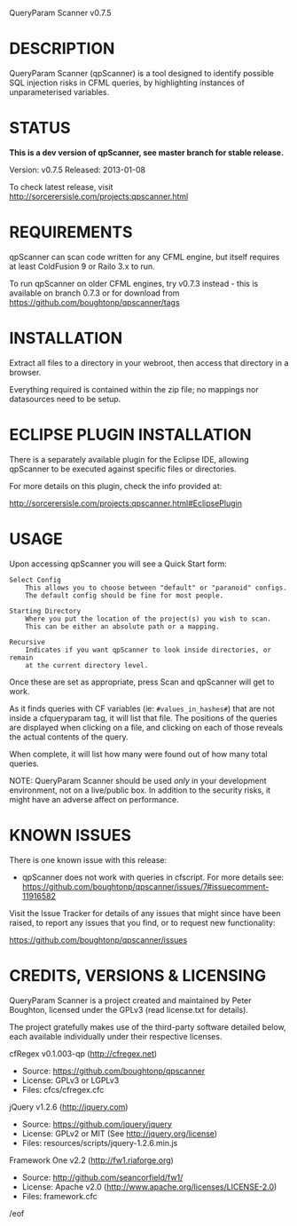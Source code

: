 QueryParam Scanner v0.7.5


DESCRIPTION
===========

QueryParam Scanner (qpScanner) is a tool designed to identify possible SQL 
injection risks in CFML queries, by highlighting instances of unparameterised 
variables.



STATUS
======

**This is a dev version of qpScanner, see master branch for stable release.**

Version: v0.7.5
Released: 2013-01-08

To check latest release, visit http://sorcerersisle.com/projects:qpscanner.html



REQUIREMENTS
============

qpScanner can scan code written for any CFML engine, but itself requires 
at least ColdFusion 9 or Railo 3.x to run.

To run qpScanner on older CFML engines, try v0.7.3 instead - this is available
on branch 0.7.3 or for download from https://github.com/boughtonp/qpscanner/tags  



INSTALLATION
============

Extract all files to a directory in your webroot, then access that directory in 
a browser.

Everything required is contained within the zip file; no mappings nor 
datasources need to be setup.



ECLIPSE PLUGIN INSTALLATION
===========================

There is a separately available plugin for the Eclipse IDE, allowing qpScanner 
to be executed against specific files or directories.

For more details on this plugin, check the info provided at:

  http://sorcerersisle.com/projects:qpscanner.html#EclipsePlugin



USAGE
=====

Upon accessing qpScanner you will see a Quick Start form:

	Select Config
		This allows you to choose between "default" or "paranoid" configs.
		The default config should be fine for most people.

	Starting Directory
		Where you put the location of the project(s) you wish to scan.
		This can be either an absolute path or a mapping.

	Recursive
		Indicates if you want qpScanner to look inside directories, or remain
		at the current directory level.


Once these are set as appropriate, press Scan and qpScanner will get to work.

As it finds queries with CF variables (ie: `#values_in_hashes#`) that are not
inside a cfqueryparam tag, it will list that file. The positions of the queries 
are displayed when clicking on a file, and clicking on each of those reveals the 
actual contents of the query.

When complete, it will list how many were found out of how many total queries.


NOTE: QueryParam Scanner should be used *only* in your development environment,
not on a live/public box. In addition to the security risks, it might have an
adverse affect on performance.



KNOWN ISSUES
============

There is one known issue with this release:

* qpScanner does not work with queries in cfscript. For more details see:
  https://github.com/boughtonp/qpscanner/issues/7#issuecomment-11916582

Visit the Issue Tracker for details of any issues that might since have been 
raised, to report any issues that you find, or to request new functionality:

  https://github.com/boughtonp/qpscanner/issues



CREDITS, VERSIONS & LICENSING
=============================

QueryParam Scanner is a project created and maintained by Peter Boughton, 
licensed under the GPLv3 (read license.txt for details).

The project gratefully makes use of the third-party software detailed below, 
each available individually under their respective licenses.

cfRegex v0.1.003-qp (http://cfregex.net)
* Source: https://github.com/boughtonp/qpscanner
* License: GPLv3 or LGPLv3
* Files: cfcs/cfregex.cfc

jQuery v1.2.6 (http://jquery.com)
* Source: https://github.com/jquery/jquery
* License: GPLv2 or MIT (See http://jquery.org/license)
* Files: resources/scripts/jquery-1.2.6.min.js

Framework One v2.2 (http://fw1.riaforge.org)
* Source: http://github.com/seancorfield/fw1/
* License: Apache v2.0 (http://www.apache.org/licenses/LICENSE-2.0)
* Files: framework.cfc


/eof